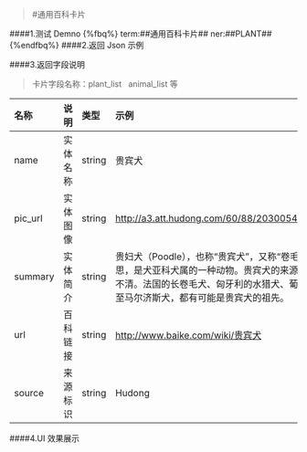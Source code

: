 >#通用百科卡片


####1.测试 Demno
{%fbq%}
term:##通用百科卡片##
ner:##PLANT##
{%endfbq%}
####2.返回 Json 示例


####3.返回字段说明

>卡片字段名称：plant_list&nbsp;&nbsp;&nbsp;animal_list 等

|名称|说明|类型|示例|
|:---|:---|:---|:---|
|name|实体名称|string|贵宾犬|
|pic_url|实体图像|string|http://a3.att.hudong.com/60/88/20300543169737143071882504280_140.jpg|
|summary|实体简介|string|贵妇犬（Poodle），也称“贵宾犬”，又称“卷毛狗”，在德语中，Pudel是“水花飞溅”的意思，是犬亚科犬属的一种动物。贵宾犬的来源就像它为了拖出猎禽所涉过的水一样浑浊不清。法国的长卷毛犬、匈牙利的水猎犬、葡萄牙水犬、爱尔兰水犬、西班牙猎犬，甚至马尔济斯犬，都有可能是贵宾犬的祖先。|
|url|百科链接|string|http://www.baike.com/wiki/贵宾犬|
|source|来源标识|string|Hudong|

####4.UI 效果展示

